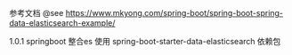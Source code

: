 



参考文档
@see https://www.mkyong.com/spring-boot/spring-boot-spring-data-elasticsearch-example/

1.0.1 springboot 整合es 
使用  spring-boot-starter-data-elasticsearch 依赖包
